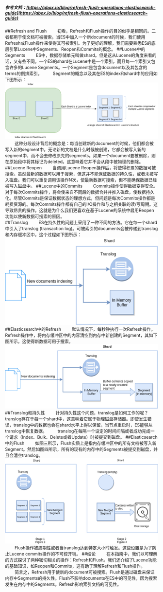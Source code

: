 ##### 参考文档：[https://qbox.io/blog/refresh-flush-operations-elasticsearch-guide](https://qbox.io/blog/refresh-flush-operations-elasticsearch-guide)

##Refresh and Flush
&nbsp;&nbsp;&nbsp;&nbsp;&nbsp;&nbsp;&nbsp;&nbsp;初看，Refresh和Flush操作的目的似乎是相同的。二者都用于使文档可被搜索。当ES中加入一个新document的时候，我们使用Refresh或Flush操作来使得其可被索引。为了更好的理解，我们需要熟悉ES的底层引擎Lucene中Segments、Reopen和Commits的概念。
##Lucene中的Segments
&nbsp;&nbsp;&nbsp;&nbsp;&nbsp;&nbsp;&nbsp;&nbsp;ES中，数据存储单元叫做shard。但是这从Lucene的角度来看的话，又有些不同。一个ES的shard在Lucene中是一个索引，而且每一个索引又包含许多的Lucene Segments。一个Segment是包含document以及其包含的terms的倒排索引。
&nbsp;&nbsp;&nbsp;&nbsp;&nbsp;&nbsp;&nbsp;&nbsp;Segment的概念以及其在ES的index和shard中的应用如下图所示：  
![](/assets/lucene1.png)  
&nbsp;&nbsp;&nbsp;&nbsp;&nbsp;&nbsp;&nbsp;&nbsp;这种分段设计背后的概念是：每当创建新的document的时候，他们都会被写入新的segment中。无论新的文档是什么时候被创建，它都会被写入新的segment中，而不会去修改原先的segments。如果一个document要被删除，则在原始段中将其标记为deleted。这意味着它并不会从段中被物理的删除。
##Lucene Reopen
&nbsp;&nbsp;&nbsp;&nbsp;&nbsp;&nbsp;&nbsp;&nbsp;当调用Lucene Reopen操作后，将使得积累的数据可被搜索。虽然最新的数据可以用于搜索，但这并不能保证数据的持久性，或者未被写入磁盘。我们可以重复调用该操作N次，使最新数据可搜索，但不能确保数据已经被写入磁盘中。
##Lucene中的Commits
&nbsp;&nbsp;&nbsp;&nbsp;&nbsp;&nbsp;&nbsp;&nbsp;Commits操作使得数据变得安全。对于每次Commits操作，将会使来自不同段的数据合并并推入磁盘，使数据持久化。尽管Commits是保证数据状态的理想方式，但问题是每次Commits操作都是耗费资源的。每次Commits操作都有自己的I/O操作和与之相关联的读/写周期。这导致昂贵的操作。这就是为什么我们更喜欢在基于Lucene的系统中启用Reopen功能以使新数据可搜索的原因。  
##Translog
&nbsp;&nbsp;&nbsp;&nbsp;&nbsp;&nbsp;&nbsp;&nbsp;ES在持久性的问题上采用了一种不同的方法。它在每一个shard中引入了translog (transaction log)。可被索引的documents会被传递到translog和内存缓冲区中，这个过程如下图所示：  
![](/assets/lucene2.png)  
##Elasticsearch中的Refresh
&nbsp;&nbsp;&nbsp;&nbsp;&nbsp;&nbsp;&nbsp;&nbsp;默认情况下，每秒钟执行一次Refresh操作。Refresh操作中，将内存缓冲区中的内容清空到内存中新创建的Segment，其如下图所示。这使得新数据可用于搜索。  
![](/assets/lucene3.png)  
##Translog和持久性
&nbsp;&nbsp;&nbsp;&nbsp;&nbsp;&nbsp;&nbsp;&nbsp;针对持久性这个问题，translog是如何工作的呢？translog存在于每一个shard中，这意味着它属于物理磁盘存储器。即使发生错误，translog中的数据也会在shard水平上得以保留。当节点重启时，ES能够从translog中恢复数据。
&nbsp;&nbsp;&nbsp;&nbsp;&nbsp;&nbsp;&nbsp;&nbsp;translog在每隔一个设定的时间间隔或者成功完成一个请求（Index、Bulk、Delete或者Update）时被提交到磁盘。
##Elasticsearch中的Flush
&nbsp;&nbsp;&nbsp;&nbsp;&nbsp;&nbsp;&nbsp;&nbsp;如图三所示，Flush实质上是指内存缓冲区中的所有文档被写入新Segment。然后如图四所示，所有的现有的内存中的Segments被提交到磁盘，并且会清空translog。  
![](/assets/lucene4.png)    
&nbsp;&nbsp;&nbsp;&nbsp;&nbsp;&nbsp;&nbsp;&nbsp;Flush操作被周期性或者当translog达到特定大小时触发。这些设置是为了防止Lucene commits操作的不可控开销。
##结论
&nbsp;&nbsp;&nbsp;&nbsp;&nbsp;&nbsp;&nbsp;&nbsp;在本指南中，我们以可理解的方式探讨了两种密切相关的操作：Refresh和Flush。我们还介绍了Lucene功能的基础知识，如Reopen和Commits，这有助于理解Refresh和Flush操作。  
&nbsp;&nbsp;&nbsp;&nbsp;&nbsp;&nbsp;&nbsp;&nbsp;简言之，Refresh用于使新的document可被搜索。Flush是通过磁盘来保证内存中Segments的持久性。Flush不影响documents在ES中的可见性，因为搜索发生在内存中的Segments。Refresh影响索引文档的可见性。